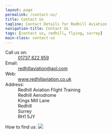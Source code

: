 ```yaml
---
layout: page
permalink: /contact-us/
title: Contact Us
tagline: Contact Details for Redhill Aviation
navigation-title: Contact Us
tags: [contact us, redhill, flying, surrey]
main-class: contact-us
---
```


<div class="contact-details">
    <dl>
       <dt>Call us on:</dt>
       <dd><a href="tel:01737822959">01737 822 959</a></dd>
       <dt>Email:</dt>
       <dd><a href="mailto:redhillaviation@aol.com">redhillaviation@aol.com</a></dd>
       <dt>Web:</dt>
       <dd><a href="http://www.redhillaviation.co.uk">www.redhillaviation.co.uk</a></dd>
       <dt>Address:</dt>
       <dd>Redhill Aviation Flight Training</dd>
       <dd>Redhill Aerodrome</dd>
       <dd>Kings Mill Lane</dd>
       <dd>Redhill</dd>
       <dd>Surrey</dd>
       <dd>RH1 5JY</dd>
    </dl>
</div>

<div class="how-to-find-us">
How to find us:
<img src="{{ site.url }}/images/how-to-find-us2.gif"/>
</div>


